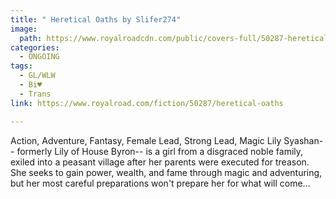 ```yaml
---
title: " Heretical Oaths by Slifer274"
image:
  path: https://www.royalroadcdn.com/public/covers-full/50287-heretical-oaths.jpg
categories:
  - ONGOING
tags:
  - GL/WLW
  - Bi♥
  - Trans
link: https://www.royalroad.com/fiction/50287/heretical-oaths

---
```

Action, Adventure, Fantasy, Female Lead, Strong Lead, Magic
Lily Syashan-- formerly Lily of House Byron-- is a girl from a disgraced noble family, exiled into a peasant village after her parents were executed for treason. She seeks to gain power, wealth, and fame through magic and adventuring, but her most careful preparations won't prepare her for what will come...

